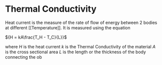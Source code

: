 # Thermal Conductivity

Heat current is the measure of the rate of flow of energy between 2 bodies at different [[Temperature]]. It is measured using the equation

${H = kA\frac{T_H - T_C}{L}}$

where
*H* is the heat current
*k* is the Thermal Conductivity of the material
*A* is the cross sectional area
*L* is the length or the thickness of the body connecting the ob